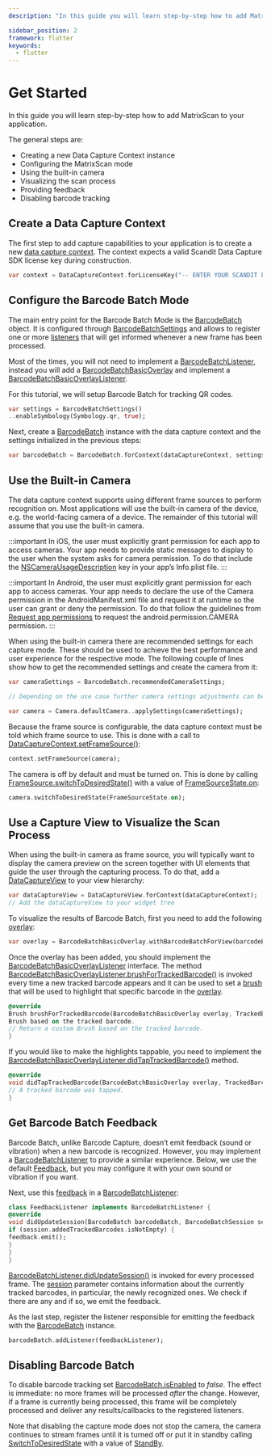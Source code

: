 ```yaml
---
description: "In this guide you will learn step-by-step how to add MatrixScan to your application.                                                                                      "

sidebar_position: 2
framework: flutter
keywords:
  - flutter
---
```


# Get Started

In this guide you will learn step-by-step how to add MatrixScan to your application.

The general steps are:

- Creating a new Data Capture Context instance
- Configuring the MatrixScan mode
- Using the built-in camera
- Visualizing the scan process
- Providing feedback
- Disabling barcode tracking

## Create a Data Capture Context

The first step to add capture capabilities to your application is to create a new [data capture context](https://docs.scandit.com/data-capture-sdk/flutter/core/api/data-capture-context.html#class-scandit.datacapture.core.DataCaptureContext). The context expects a valid Scandit Data Capture SDK license key during construction.

```dart
var context = DataCaptureContext.forLicenseKey("-- ENTER YOUR SCANDIT LICENSE KEY HERE --");
```

## Configure the Barcode Batch Mode

The main entry point for the Barcode Batch Mode is the [BarcodeBatch](https://docs.scandit.com/data-capture-sdk/flutter/barcode-capture/api/barcode-batch.html#class-scandit.datacapture.barcode.batch.BarcodeBatch) object. It is configured through [BarcodeBatchSettings](https://docs.scandit.com/data-capture-sdk/flutter/barcode-capture/api/barcode-batch-settings.html#class-scandit.datacapture.barcode.batch.BarcodeBatchSettings) and allows to register one or more [listeners](https://docs.scandit.com/data-capture-sdk/flutter/barcode-capture/api/barcode-batch-listener.html#interface-scandit.datacapture.barcode.batch.IBarcodeBatchListener) that will get informed whenever a new frame has been processed.

Most of the times, you will not need to implement a [BarcodeBatchListener](https://docs.scandit.com/data-capture-sdk/flutter/barcode-capture/api/barcode-batch-listener.html#interface-scandit.datacapture.barcode.batch.IBarcodeBatchListener), instead you will add a [BarcodeBatchBasicOverlay](https://docs.scandit.com/data-capture-sdk/flutter/barcode-capture/api/ui/barcode-batch-basic-overlay.html#class-scandit.datacapture.barcode.batch.ui.BarcodeBatchBasicOverlay) and implement a [BarcodeBatchBasicOverlayListener](https://docs.scandit.com/data-capture-sdk/flutter/barcode-capture/api/ui/barcode-batch-basic-overlay-listener.html#interface-scandit.datacapture.barcode.batch.ui.IBarcodeBatchBasicOverlayListener).

For this tutorial, we will setup Barcode Batch for tracking QR codes.

```dart
var settings = BarcodeBatchSettings()
..enableSymbology(Symbology.qr, true);
```

Next, create a [BarcodeBatch](https://docs.scandit.com/data-capture-sdk/flutter/barcode-capture/api/barcode-batch.html#class-scandit.datacapture.barcode.batch.BarcodeBatch) instance with the data capture context and the settings initialized in the previous steps:

```dart
var barcodeBatch = BarcodeBatch.forContext(dataCaptureContext, settings);
```

## Use the Built-in Camera

The data capture context supports using different frame sources to perform recognition on. Most applications will use the built-in camera of the device, e.g. the world-facing camera of a device. The remainder of this tutorial will assume that you use the built-in camera.

:::important
In iOS, the user must explicitly grant permission for each app to access cameras. Your app needs to provide static messages to display to the user when the system asks for camera permission. To do that include the [NSCameraUsageDescription](https://developer.apple.com/documentation/bundleresources/information%5Fproperty%5Flist/nscamerausagedescription) key in your app’s Info.plist file.
:::

:::important
In Android, the user must explicitly grant permission for each app to access cameras. Your app needs to declare the use of the Camera permission in the AndroidManifest.xml file and request it at runtime so the user can grant or deny the permission. To do that follow the guidelines from [Request app permissions](https://developer.android.com/training/permissions/requesting) to request the android.permission.CAMERA permission.
:::

When using the built-in camera there are recommended settings for each capture mode. These should be used to achieve the best performance and user experience for the respective mode. The following couple of lines show how to get the recommended settings and create the camera from it:

```dart
var cameraSettings = BarcodeBatch.recommendedCameraSettings;

// Depending on the use case further camera settings adjustments can be made here.

var camera = Camera.defaultCamera..applySettings(cameraSettings);
```

Because the frame source is configurable, the data capture context must be told which frame source to use. This is done with a call to [DataCaptureContext.setFrameSource()](https://docs.scandit.com/data-capture-sdk/flutter/core/api/data-capture-context.html#method-scandit.datacapture.core.DataCaptureContext.SetFrameSourceAsync):

```dart
context.setFrameSource(camera);
```

The camera is off by default and must be turned on. This is done by calling [FrameSource.switchToDesiredState()](https://docs.scandit.com/data-capture-sdk/flutter/core/api/frame-source.html#method-scandit.datacapture.core.IFrameSource.SwitchToDesiredStateAsync) with a value of [FrameSourceState.on](https://docs.scandit.com/data-capture-sdk/flutter/core/api/frame-source.html#value-scandit.datacapture.core.FrameSourceState.On):

```dart
camera.switchToDesiredState(FrameSourceState.on);
```



## Use a Capture View to Visualize the Scan Process

When using the built-in camera as frame source, you will typically want to display the camera preview on the screen together with UI elements that guide the user through the capturing process. To do that, add a [DataCaptureView](https://docs.scandit.com/data-capture-sdk/flutter/core/api/ui/data-capture-view.html#class-scandit.datacapture.core.ui.DataCaptureView) to your view hierarchy:

```dart
var dataCaptureView = DataCaptureView.forContext(dataCaptureContext);
// Add the dataCaptureView to your widget tree
```

To visualize the results of Barcode Batch, first you need to add the following [overlay](https://docs.scandit.com/data-capture-sdk/flutter/barcode-capture/api/ui/barcode-batch-basic-overlay.html#class-scandit.datacapture.barcode.batch.ui.BarcodeBatchBasicOverlay):

```dart
var overlay = BarcodeBatchBasicOverlay.withBarcodeBatchForView(barcodeBatch, dataCaptureView);
```

Once the overlay has been added, you should implement the [BarcodeBatchBasicOverlayListener](https://docs.scandit.com/data-capture-sdk/flutter/barcode-capture/api/ui/barcode-batch-basic-overlay-listener.html#interface-scandit.datacapture.barcode.batch.ui.IBarcodeBatchBasicOverlayListener) interface. The method [BarcodeBatchBasicOverlayListener.brushForTrackedBarcode()](https://docs.scandit.com/data-capture-sdk/flutter/barcode-capture/api/ui/barcode-batch-basic-overlay-listener.html#method-scandit.datacapture.barcode.batch.ui.IBarcodeBatchBasicOverlayListener.BrushForTrackedBarcode) is invoked every time a new tracked barcode appears and it can be used to set a [brush](https://docs.scandit.com/data-capture-sdk/flutter/core/api/ui/brush.html#class-scandit.datacapture.core.ui.Brush) that will be used to highlight that specific barcode in the [overlay](https://docs.scandit.com/data-capture-sdk/flutter/barcode-capture/api/ui/barcode-batch-basic-overlay.html#class-scandit.datacapture.barcode.batch.ui.BarcodeBatchBasicOverlay).

```dart
@override
Brush brushForTrackedBarcode(BarcodeBatchBasicOverlay overlay, TrackedBarcode trackedBarcode) {// Return a custom
Brush based on the tracked barcode.
// Return a custom Brush based on the tracked barcode.
}
```

If you would like to make the highlights tappable, you need to implement the [BarcodeBatchBasicOverlayListener.didTapTrackedBarcode()](https://docs.scandit.com/data-capture-sdk/flutter/barcode-capture/api/ui/barcode-batch-basic-overlay-listener.html#method-scandit.datacapture.barcode.batch.ui.IBarcodeBatchBasicOverlayListener.OnTrackedBarcodeTapped) method.

```dart
@override
void didTapTrackedBarcode(BarcodeBatchBasicOverlay overlay, TrackedBarcode trackedBarcode) {
// A tracked barcode was tapped.
}
```

## Get Barcode Batch Feedback

Barcode Batch, unlike Barcode Capture, doesn’t emit feedback (sound or vibration) when a new barcode is recognized. However, you may implement a [BarcodeBatchListener](https://docs.scandit.com/data-capture-sdk/flutter/barcode-capture/api/barcode-batch-listener.html#interface-scandit.datacapture.barcode.batch.IBarcodeBatchListener) to provide a similar experience. Below, we use the default [Feedback](https://docs.scandit.com/data-capture-sdk/flutter/core/api/feedback.html#class-scandit.datacapture.core.Feedback), but you may configure it with your own sound or vibration if you want.

Next, use this [feedback](https://docs.scandit.com/data-capture-sdk/flutter/core/api/feedback.html#class-scandit.datacapture.core.Feedback) in a [BarcodeBatchListener](https://docs.scandit.com/data-capture-sdk/flutter/barcode-capture/api/barcode-batch-listener.html#interface-scandit.datacapture.barcode.batch.IBarcodeBatchListener):

```dart
class FeedbackListener implements BarcodeBatchListener {
@override
void didUpdateSession(BarcodeBatch barcodeBatch, BarcodeBatchSession session) {
if (session.addedTrackedBarcodes.isNotEmpty) {
feedback.emit();
}
}
}
```

[BarcodeBatchListener.didUpdateSession()](https://docs.scandit.com/data-capture-sdk/flutter/barcode-capture/api/barcode-batch-listener.html#method-scandit.datacapture.barcode.batch.IBarcodeBatchListener.OnSessionUpdated) is invoked for every processed frame. The [session](https://docs.scandit.com/data-capture-sdk/flutter/barcode-capture/api/barcode-batch-session.html#class-scandit.datacapture.barcode.batch.BarcodeBatchSession) parameter contains information about the currently tracked barcodes, in particular, the newly recognized ones. We check if there are any and if so, we emit the feedback.

As the last step, register the listener responsible for emitting the feedback with the [BarcodeBatch](https://docs.scandit.com/data-capture-sdk/flutter/barcode-capture/api/barcode-batch.html#class-scandit.datacapture.barcode.batch.BarcodeBatch) instance.

```dart
barcodeBatch.addListener(feedbackListener);
```

## Disabling Barcode Batch

To disable barcode tracking set [BarcodeBatch.isEnabled](https://docs.scandit.com/data-capture-sdk/flutter/barcode-capture/api/barcode-batch.html#property-scandit.datacapture.barcode.batch.BarcodeBatch.IsEnabled) to _false_. The effect is immediate: no more frames will be processed _after_ the change. However, if a frame is currently being processed, this frame will be completely processed and deliver any results/callbacks to the registered listeners.

Note that disabling the capture mode does not stop the camera, the camera continues to stream frames until it is turned off or put it in standby calling [SwitchToDesiredState](https://docs.scandit.com/data-capture-sdk/flutter/core/api/frame-source.html#method-scandit.datacapture.core.IFrameSource.SwitchToDesiredStateAsync) with a value of
[StandBy](https://docs.scandit.com/data-capture-sdk/flutter/core/api/frame-source.html#value-scandit.datacapture.core.FrameSourceState.Standby).
